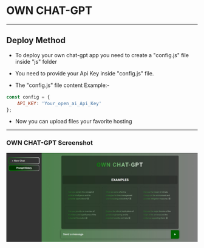 # OWN CHAT-GPT
---
## Deploy Method
- To deploy your own chat-gpt app you need to create a "config.js" file inside "js" folder
- You need to provide your Api Key inside "config.js" file.

- The "config.js" file content Example:- 
```javascript
const config = {
    API_KEY: 'Your_open_ai_Api_Key'
};
```
- Now you can upload files your favorite hosting 
---
### OWN CHAT-GPT Screenshot
![alt text](web-page-ss.jpeg)